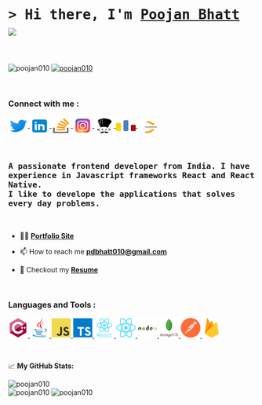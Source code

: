 
# <samp>&gt; Hi there, I'm <a href="https://poojan-bhatt.netlify.app/" target="_blank">Poojan Bhatt</a> <img src="https://media.giphy.com/media/hvRJCLFzcasrR4ia7z/giphy.gif" width="25"> </samp>

<br/>

<p align="left">
    <img src="https://komarev.com/ghpvc/?username=poojan010&label=Profile%20views&color=0e75b6&style=flat" alt="poojan010" height="25em"/>
    <a href="https://twitter.com/poojan010" target="blank">
        <img src="https://img.shields.io/twitter/follow/poojan010?logo=twitter&style=for-the-badge" alt="poojan010" height="25em" />
    </a>
</p>

<br/>

<!-- <p align="left"> <a href="https://github.com/ryo-ma/github-profile-trophy"><img src="https://github-profile-trophy.vercel.app/?username=poojan010" alt="poojan010" /></a> </p> -->

<h3 align="left">Connect with me :</h3>

<p align="left">
    <a href="https://twitter.com/poojan010" target="_blank">
        <img align="center" src="assets/twitter-icon.svg" alt="poojan010" height="35" width="40" />
    </a>
    <a href="https://linkedin.com/in/poojan-bhatt-8b7612187" target="_blank">
        <img align="center" src="assets/linkedin-icon.svg" height="35" width="40" />
    </a>
    <a href="https://stackoverflow.com/users/16914783/poojan-bhatt" target="_blank">
        <img align="center" src="assets/stackOverflow-icon.svg" alt="poojan-bhatt" height="30" width="40" />
    </a>
    <a href="https://instagram.com/poojan010" target="_blank">
        <img align="center" src="assets/insta-icon.svg" alt="poojan010" height="38" width="40" />
    </a>
    <a href="https://www.codechef.com/users/poojan_bhatt" target="_blank">
        <img align="center" src="assets/codechef-icon.svg" alt="poojan_bhatt" height="30" width="40" />
    </a>
    <a href="https://codeforces.com/profile/poojan010" target="_blank">
        <img align="center" src="assets/codeforces-icon.svg" alt="poojan010" height="30" width="40" />
    </a>
    <a href="https://www.leetcode.com/poojan010" target="_blank">
        <img align="center" src="assets/leetcode-icon.svg" alt="poojan010" height="30" width="40" />
    </a>
</p>

<br/>

<h3 align="left" style="font-family:monospace ">
    A passionate frontend developer from India. I have experience in Javascript frameworks React and React Native. <br/>
    I like to develope the applications that solves every day problems.
</h3>

<br />

- 👨‍💻  **[Portfolio Site](https://poojan-bhatt.netlify.app/)**

- 📫  How to reach me **pdbhatt010@gmail.com**

- 📄  Checkout my **[Resume](https://drive.google.com/file/d/1_X4JYKlMil8gn8GL5PkyP6d3f6y_3GK5/view?usp=sharing)**

<br/>

<h3 align="left">Languages and Tools :</h3>

<p align="left">
    <a href="https://www.w3schools.com/cpp/" target="_blank" rel="noreferrer">
        <img src="assets/cpp-icon.svg" alt="cplusplus" width="40" height="40"/>
    </a>
    <a href="https://www.java.com" target="_blank" rel="noreferrer">
        <img src="assets/java-icon.svg" alt="java" width="40" height="40"/>
    </a>
    <a href="https://developer.mozilla.org/en-US/docs/Web/JavaScript" target="_blank" rel="noreferrer">
        <img src="assets/javascript-icon.svg" alt="javascript" width="40" height="40"/>
    </a>
    <a href="https://www.typescriptlang.org/" target="_blank" rel="noreferrer">
        <img src="assets/typescript-icon.svg" alt="typescript" width="40" height="40"/>
    </a>
    <a href="https://reactjs.org/" target="_blank" rel="noreferrer">
        <img src="assets/react-icon.svg" alt="react" width="40" height="40"/>
    </a>
    <a href="https://reactnative.dev/" target="_blank" rel="noreferrer">
        <img src="assets/reactnative-icon.svg" alt="reactnative" width="40" height="40"/>
    </a>
    <a href="https://nodejs.org" target="_blank" rel="noreferrer">
        <img src="assets/nodejs-icon.svg" alt="nodejs" width="40" height="40"/>
    </a>
    <a href="https://www.mongodb.com/" target="_blank" rel="noreferrer">
        <img src="assets/mongodb-icon.svg" alt="mongodb" width="40" height="40"/>
    </a>
    <a href="https://postman.com" target="_blank" rel="noreferrer">
        <img src="assets/postman-icon.svg" alt="postman" width="40" height="40"/>
    </a>
    <a href="https://firebase.google.com/" target="_blank" rel="noreferrer">
        <img src="assets/firebase-icon.svg" alt="firebase" width="40" height="40"/>
    </a>
</p>

<br/>

📈 **My GitHub Stats:**

<p>
    <img height="180em" src="https://github-readme-streak-stats.herokuapp.com/?user=poojan010&layout=compact&show_icons=true&theme=tokyonight&line_height=27&title_color=FFFFFF" alt="poojan010" />
    <br/>
    <img height="180em" src="https://github-readme-stats.vercel.app/api?username=poojan010&layout=compact&show_icons=true&theme=tokyonight&line_height=27&title_color=FFFFFF&locale=en" alt="poojan010" />
    <img height="180em" src="https://github-readme-stats.vercel.app/api/top-langs?username=poojan010&show_icons=true&locale=en&layout=compact&theme=tokyonight&line_height=27&title_color=FFFFFF" alt="poojan010" />
</p>
